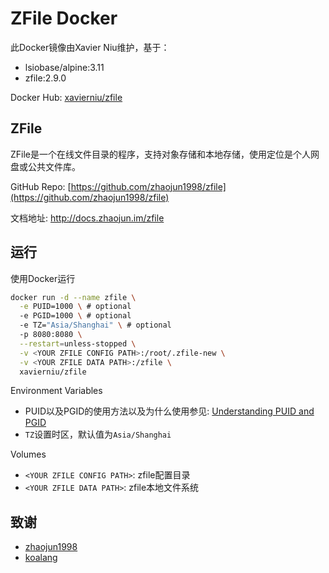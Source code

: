 # ZFile Docker

此Docker镜像由Xavier Niu维护，基于：

- lsiobase/alpine:3.11
- zfile:2.9.0

Docker Hub: [xavierniu/zfile](https://hub.docker.com/r/xavierniu/zfile)

## ZFile

ZFile是一个在线文件目录的程序，支持对象存储和本地存储，使用定位是个人网盘或公共文件库。

GitHub Repo: [https://github.com/zhaojun1998/zfile](https://github.com/zhaojun1998/zfile)

文档地址: http://docs.zhaojun.im/zfile

## 运行

使用Docker运行

```bash
docker run -d --name zfile \
  -e PUID=1000 \ # optional
  -e PGID=1000 \ # optional
  -e TZ="Asia/Shanghai" \ # optional
  -p 8080:8080 \
  --restart=unless-stopped \
  -v <YOUR ZFILE CONFIG PATH>:/root/.zfile-new \
  -v <YOUR ZFILE DATA PATH>:/zfile \
  xavierniu/zfile
```

Environment Variables

- PUID以及PGID的使用方法以及为什么使用参见: [Understanding PUID and PGID](https://docs.linuxserver.io/general/understanding-puid-and-pgid)
- `TZ`设置时区，默认值为`Asia/Shanghai`

Volumes

- `<YOUR ZFILE CONFIG PATH>`: zfile配置目录
- `<YOUR ZFILE DATA PATH>`: zfile本地文件系统

## 致谢

-  [zhaojun1998](https://github.com/zhaojun1998/zfile)
-  [koalang](https://github.com/koalang/zfile)

